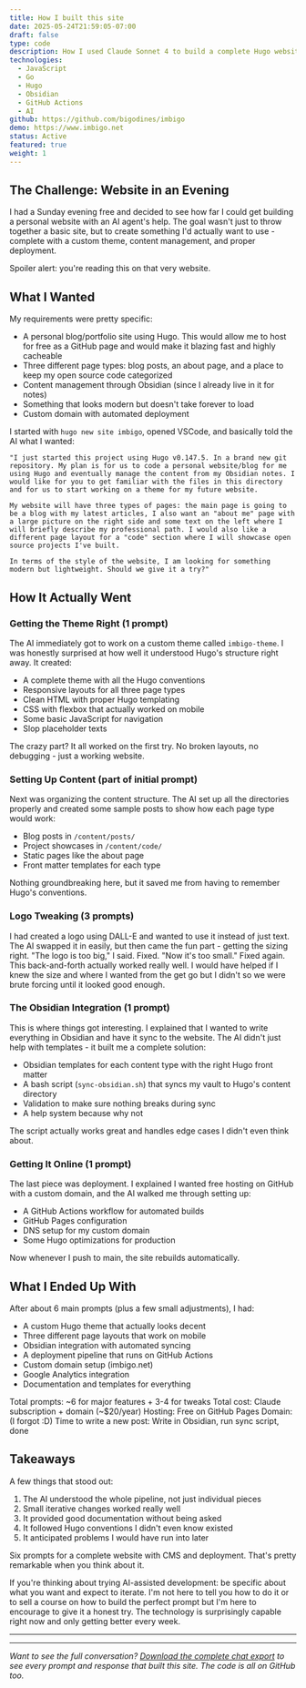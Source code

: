 ```yaml
---
title: How I built this site
date: 2025-05-24T21:59:05-07:00
draft: false
type: code
description: How I used Claude Sonnet 4 to build a complete Hugo website with Obsidian CMS integration, custom theme, and automated deployment pipeline - in one afternoon
technologies:
  - JavaScript
  - Go
  - Hugo
  - Obsidian
  - GitHub Actions
  - AI
github: https://github.com/bigodines/imbigo
demo: https://www.imbigo.net
status: Active
featured: true
weight: 1
---
```

## The Challenge: Website in an Evening

I had a Sunday evening free and decided to see how far I could get building a personal website with an AI agent's help. The goal wasn't just to throw together a basic site, but to create something I'd actually want to use - complete with a custom theme, content management, and proper deployment.

Spoiler alert: you're reading this on that very website.

## What I Wanted

My requirements were pretty specific:
- A personal blog/portfolio site using Hugo. This would allow me to host for free as a GitHub page and would make it blazing fast and highly cacheable
- Three different page types: blog posts, an about page, and a place to keep my open source code categorized
- Content management through Obsidian (since I already live in it for notes)
- Something that looks modern but doesn't take forever to load
- Custom domain with automated deployment

I started with `hugo new site imbigo`, opened VSCode, and basically told the AI what I wanted:

```
"I just started this project using Hugo v0.147.5. In a brand new git repository. My plan is for us to code a personal website/blog for me using Hugo and eventually manage the content from my Obsidian notes. I would like for you to get familiar with the files in this directory and for us to start working on a theme for my future website.

My website will have three types of pages: the main page is going to be a blog with my latest articles, I also want an "about me" page with a large picture on the right side and some text on the left where I will briefly describe my professional path. I would also like a different page layout for a "code" section where I will showcase open source projects I've built.

In terms of the style of the website, I am looking for something modern but lightweight. Should we give it a try?"
```

## How It Actually Went

### Getting the Theme Right (1 prompt)

The AI immediately got to work on a custom theme called `imbigo-theme`. I was honestly surprised at how well it understood Hugo's structure right away. It created:

- A complete theme with all the Hugo conventions
- Responsive layouts for all three page types
- Clean HTML with proper Hugo templating
- CSS with flexbox that actually worked on mobile
- Some basic JavaScript for navigation
- Slop placeholder texts

The crazy part? It all worked on the first try. No broken layouts, no debugging - just a working website.

### Setting Up Content (part of initial prompt)

Next was organizing the content structure. The AI set up all the directories properly and created some sample posts to show how each page type would work:

- Blog posts in `/content/posts/`
- Project showcases in `/content/code/`
- Static pages like the about page
- Front matter templates for each type

Nothing groundbreaking here, but it saved me from having to remember Hugo's conventions.

### Logo Tweaking (3 prompts)

I had created a logo using DALL-E  and wanted to use it instead of just text. The AI swapped it in easily, but then came the fun part - getting the sizing right. "The logo is too big," I said. Fixed. "Now it's too small." Fixed again. This back-and-forth actually worked really well. I would have helped if I knew the size and where I wanted from the get go but I didn't so we were brute forcing until it looked good enough.

### The Obsidian Integration (1 prompt)

This is where things got interesting. I explained that I wanted to write everything in Obsidian and have it sync to the website. The AI didn't just help with templates - it built me a complete solution:

- Obsidian templates for each content type with the right Hugo front matter
- A bash script (`sync-obsidian.sh`) that syncs my vault to Hugo's content directory
- Validation to make sure nothing breaks during sync
- A help system because why not

The script actually works great and handles edge cases I didn't even think about.

### Getting It Online (1 prompt)

The last piece was deployment. I explained I wanted free hosting on GitHub with a custom domain, and the AI walked me through setting up:

- A GitHub Actions workflow for automated builds
- GitHub Pages configuration
- DNS setup for my custom domain
- Some Hugo optimizations for production

Now whenever I push to main, the site rebuilds automatically.

## What I Ended Up With

After about 6 main prompts (plus a few small adjustments), I had:

- A custom Hugo theme that actually looks decent
- Three different page layouts that work on mobile
- Obsidian integration with automated syncing
- A deployment pipeline that runs on GitHub Actions
- Custom domain setup (imbigo.net)
- Google Analytics integration
- Documentation and templates for everything

Total prompts: ~6 for major features + 3-4 for tweaks
Total cost: Claude subscription + domain (~$20/year)
Hosting: Free on GitHub Pages
Domain: (I forgot :D)
Time to write a new post: Write in Obsidian, run sync script, done

## Takeaways

A few things that stood out:

1. The AI understood the whole pipeline, not just individual pieces
2. Small iterative changes worked really well
3. It provided good documentation without being asked
4. It followed Hugo conventions I didn't even know existed
5. It anticipated problems I would have run into later

Six prompts for a complete website with CMS and deployment. That's pretty remarkable when you think about it.

If you're thinking about trying AI-assisted development: be specific about what you want and expect to iterate. I'm not here to tell you how to do it or to sell a course on how to build the perfect prompt but I'm here to encourage to give it a honest try. The technology is surprisingly capable right now and only getting better every week.

---


---

*Want to see the full conversation? [Download the complete chat export](/conversation-export-sanitized.json) to see every prompt and response that built this site. The code is all on GitHub too.*

  

